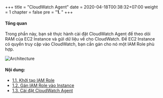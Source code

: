 +++
title = "CloudWatch Agent"
date = 2020-04-18T00:38:32+07:00
weight = 1
chapter = false
pre = "<b>1. </b>"
+++
#### Tổng quan

Trong phần này, bạn sẽ thực hành cài đặt CloudWatch Agent để theo dõi RAM của EC2 Instance và gửi dữ liệu về cho CloudWatch. Để EC2 Instance có quyền truy cập vào CloudWatch, bạn cần gán cho nó một IAM Role phù hợp.

![Architecture](/images/5-monitoring/000008Architect.png?width=40pc)

#### Nội dung:
- [1.1. Khởi tạo IAM Role](1-create-iam-role/)
- [1.2. Gán IAM Role vào Instance](2-attach-iam-role/)
- [1.3. Cài đặt CloudWatch Agent](3-install-cw-agent/)